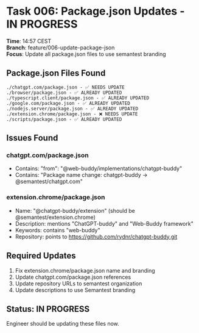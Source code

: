 # Task 006: Package.json Updates - IN PROGRESS

**Time**: 14:57 CEST  
**Branch**: feature/006-update-package-json  
**Focus**: Update all package.json files to use semantest branding  

## Package.json Files Found

```
./chatgpt.com/package.json - ✅ NEEDS UPDATE
./browser/package.json - ✅ ALREADY UPDATED
./typescript.client/package.json - ✅ ALREADY UPDATED
./google.com/package.json - ✅ ALREADY UPDATED
./nodejs.server/package.json - ✅ ALREADY UPDATED
./extension.chrome/package.json - ❌ NEEDS UPDATE
./scripts/package.json - ✅ ALREADY UPDATED
```

## Issues Found

### chatgpt.com/package.json
- Contains: "from": "@web-buddy/implementations/chatgpt-buddy"
- Contains: "Package name change: chatgpt-buddy → @semantest/chatgpt.com"

### extension.chrome/package.json
- Name: "@chatgpt-buddy/extension" (should be @semantest/extension.chrome)
- Description: mentions "ChatGPT-buddy" and "Web-Buddy framework"
- Keywords: contains "web-buddy"
- Repository: points to https://github.com/rydnr/chatgpt-buddy.git

## Required Updates

1. Fix extension.chrome/package.json name and branding
2. Update chatgpt.com/package.json references
3. Update repository URLs to semantest organization
4. Update descriptions to use Semantest branding

## Status: IN PROGRESS
Engineer should be updating these files now.